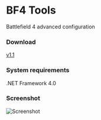# BF4 Tools
Battlefield 4 advanced configuration


### Download
[v1.1](https://github.com/spixy/BF4-Tools/releases/download/1.1/BFtools.exe)

### System requirements
.NET Framework 4.0

### Screenshot
![Screenshot](https://cloud.githubusercontent.com/assets/4542110/8761292/e231f584-2d49-11e5-9810-70d123bdd3b7.jpg)
